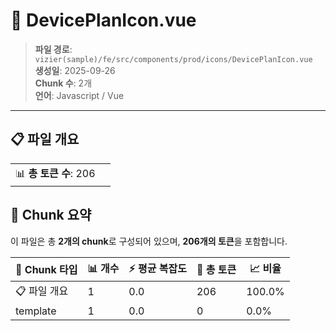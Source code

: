 # 📄 DevicePlanIcon.vue

> **파일 경로**: `vizier(sample)/fe/src/components/prod/icons/DevicePlanIcon.vue`  
> **생성일**: 2025-09-26  
> **Chunk 수**: 2개  
> **언어**: Javascript / Vue
---


## 📋 파일 개요

| | |
|--|--|
| 📊 **총 토큰 수**: 206 |  |






## 🧩 Chunk 요약

이 파일은 총 **2개의 chunk**로 구성되어 있으며, **206개의 토큰**을 포함합니다.

| 🧩 Chunk 타입 | 📊 개수 | ⚡ 평균 복잡도 | 📝 총 토큰 | 📈 비율 |
|---------------|--------|-------------|----------|--------|
| 📋 파일 개요 | 1 | 0.0 | 206 | 100.0% |
| template | 1 | 0.0 | 0 | 0.0% |

